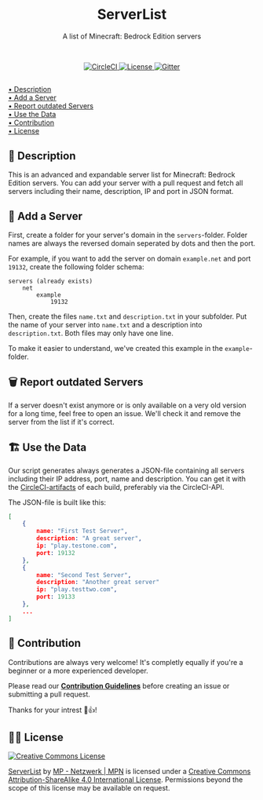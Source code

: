 <h1 align="center">ServerList</h1>
<p align="center">A list of Minecraft: Bedrock Edition servers</p>

<br>

<p align="center">
    <a href="https://circleci.com/gh/mpnetzwerk/ServerList">
    <img src="https://img.shields.io/circleci/project/github/mpnetzwerk/ServerList.svg" alt="CircleCI">
    </a>
    <a href="https://github.com/mpnetzwerk/ServerList/blob/master/LICENSE">
        <img src="https://img.shields.io/github/license/mpnetzwerk/ServerList.svg" alt="License">
    </a>
    <a href="https://gitter.im/mpnetzwerk/ServerList">
        <img src="https://img.shields.io/gitter/room/mpnetzwerk/ServerList.svg" alt="Gitter">
    </a>
</p>

##

[• Description](#-description)  
[• Add a Server](#-add-a-server)  
[• Report outdated Servers](#-report-outdated-servers)  
[• Use the Data](#-use-the-data)  
[• Contribution](#-contribution)  
[• License](#%EF%B8%8F-license)

## 📙 Description
This is an advanced and expandable server list for Minecraft: Bedrock Edition servers. You can add your server with a pull request and fetch all servers including their name, description, IP and port in JSON format.

## 📌 Add a Server
First, create a folder for your server's domain in the `servers`-folder. Folder names are always the reversed domain seperated by dots and then the port.

For example, if you want to add the server on domain `example.net` and port `19132`, create the following folder schema:

```
servers (already exists)
    net
        example
            19132
```

Then, create the files `name.txt` and `description.txt` in your subfolder. Put the name of your server into `name.txt` and a description into `description.txt`. Both files may only have one line.

To make it easier to understand, we've created this example in the `example`-folder.

## 🗑 Report outdated Servers
If a server doesn't exist anymore or is only available on a very old version for a long time, feel free to open an issue. We'll check it and remove the server from the list if it's correct.

## 🏗 Use the Data
Our script generates always generates a JSON-file containing all servers including their IP address, port, name and description. You can get it with the [CircleCI-artifacts](https://circleci.com/gh/mpnetzwerk/ServerList) of each build, preferably via the CircleCI-API.

The JSON-file is built like this:

```json
[
    {
        name: "First Test Server",
        description: "A great server",
        ip: "play.testone.com",
        port: 19132
    },
    {
        name: "Second Test Server",
        description: "Another great server"
        ip: "play.testtwo.com",
        port: 19133
    },
    ...
]
```

## 🙋‍ Contribution
Contributions are always very welcome! It's completly equally if you're a beginner or a more experienced developer.

Please read our **[Contribution Guidelines](CONTRIBUTING.md)** before creating an issue or submitting a pull request.

Thanks for your intrest 🎉👍!

## 👨‍⚖️ License
[![Creative Commons License](https://i.creativecommons.org/l/by-sa/4.0/88x31.png)](http://creativecommons.org/licenses/by-sa/4.0/)

[ServerList](https://github.com/mpnetzwerk/ServerList) by [MP - Netzwerk | MPN](https://github.com/mpnetzwerk) is licensed under a [Creative Commons Attribution-ShareAlike 4.0 International License](http://creativecommons.org/licenses/by-sa/4.0/). Permissions beyond the scope of this license may be available on request.
